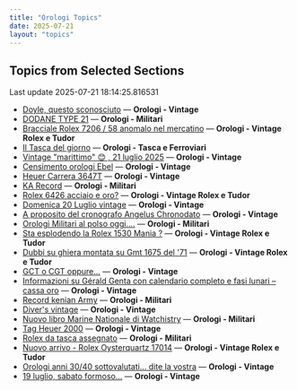```yaml
---
title: "Orologi Topics"
date: 2025-07-21
layout: "topics"
---
```


## Topics from Selected Sections

Last update 2025-07-21 18:14:25.816531

- [Doyle, questo sconosciuto](https://orologi.forumfree.it/?t=41986737) — **Orologi - Vintage**
- [DODANE TYPE 21](https://orologi.forumfree.it/?t=78473616) — **Orologi - Militari**
- [Bracciale Rolex 7206 /  58 anomalo nel mercatino](https://orologi.forumfree.it/?t=80763085) — **Orologi - Vintage Rolex e Tudor**
- [Il Tasca del giorno](https://orologi.forumfree.it/?t=80702163) — **Orologi - Tasca e Ferroviari**
- [Vintage "marittimo" 😊 , 21 luglio 2025](https://orologi.forumfree.it/?t=80766651) — **Orologi - Vintage**
- [Censimento orologi Ebel](https://orologi.forumfree.it/?t=58592137) — **Orologi - Vintage**
- [Heuer Carrera 3647T](https://orologi.forumfree.it/?t=80765913) — **Orologi - Vintage**
- [KA Record](https://orologi.forumfree.it/?t=80767385) — **Orologi - Militari**
- [Rolex 6426 acciaio e oro?](https://orologi.forumfree.it/?t=80765145) — **Orologi - Vintage Rolex e Tudor**
- [Domenica 20 Luglio vintage](https://orologi.forumfree.it/?t=80765785) — **Orologi - Vintage**
- [A proposito del cronografo Angelus Chronodato](https://orologi.forumfree.it/?t=75773773) — **Orologi - Vintage**
- [Orologi Militari al polso oggi….](https://orologi.forumfree.it/?t=80440118) — **Orologi - Militari**
- [Sta esplodendo la Rolex 1530 Mania ?](https://orologi.forumfree.it/?t=80757728) — **Orologi - Vintage Rolex e Tudor**
- [Dubbi su ghiera montata su Gmt 1675 del '71](https://orologi.forumfree.it/?t=80763604) — **Orologi - Vintage Rolex e Tudor**
- [GCT o CGT oppure...](https://orologi.forumfree.it/?t=80038388) — **Orologi - Vintage**
- [Informazioni su Gérald Genta con calendario completo e fasi lunari – cassa oro](https://orologi.forumfree.it/?t=80766599) — **Orologi - Vintage**
- [Record kenian Army](https://orologi.forumfree.it/?t=80767046) — **Orologi - Militari**
- [Diver's vintage](https://orologi.forumfree.it/?t=71608461) — **Orologi - Vintage**
- [Nuovo libro Marine Nationale di Watchistry](https://orologi.forumfree.it/?t=80762898) — **Orologi - Militari**
- [Tag Heuer 2000](https://orologi.forumfree.it/?t=80765665) — **Orologi - Vintage**
- [Rolex da tasca assegnato](https://orologi.forumfree.it/?t=77967784) — **Orologi - Militari**
- [Nuovo arrivo - Rolex Oysterquartz 17014](https://orologi.forumfree.it/?t=80756069) — **Orologi - Vintage Rolex e Tudor**
- [Orologi anni 30/40 sottovalutati… dite la vostra](https://orologi.forumfree.it/?t=80767370) — **Orologi - Vintage**
- [19 luglio, sabato formoso...](https://orologi.forumfree.it/?t=80765095) — **Orologi - Vintage**
